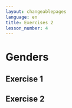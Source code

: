 ```yaml
---
layout: changeablepages
language: en
title: Exercises 2
lesson_number: 4
---
```


# Genders

## Exercise 1
<div id="multipleChoiceContainer1"></div>

## Exercise 2
<div id="multipleChoiceContainer2"></div>

<link rel="stylesheet" href="custom-styles.css">

<script src="exercise.js"></script>
<script>
    document.addEventListener('DOMContentLoaded', function() {
        const language = '{{ page.language }}'; // Get the language from the front matter

        // Exercise 1
        generateMultipleChoice(
            'multipleChoiceContainer1',
            'What does `Emeon` mean?',
            ['Some Man', 'Some Woman', 'Some Thing', 'Some Male Animal'],
            'Some Thing',
            language
        );

        // Exercise 2
        generateMultipleChoice(
            'multipleChoiceContainer2',
            'What does `Emon` mean?',
            ['Some Man', 'Some Woman', 'Some Thing', 'Some Female Animal'],
            'Some Man',
            language
        );
    });
</script>
